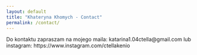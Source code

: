 ```yaml
---
layout: default
title: "Khateryna Khomych - Contact"
permalink: /contact/
---
```


<div id="contact" class="content">
    <p class="text-center mt-4">Do kontaktu zapraszam na mojego maila: katarina1.04ctella@gmail.com lub instagram: https://www.instagram.com/ctellakenio</p>
</div>